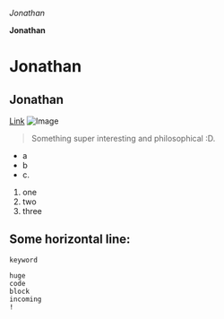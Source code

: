 *Jonathan*  

**Jonathan**
# Jonathan
## Jonathan
[Link](http://google.com)
![Image]()
> Something super interesting and philosophical :D. 
* a
* b
* c. 
1. one
2. two
3. three

Some horizontal line:
---
`keyword`
```
huge
code
block
incoming
!
```
